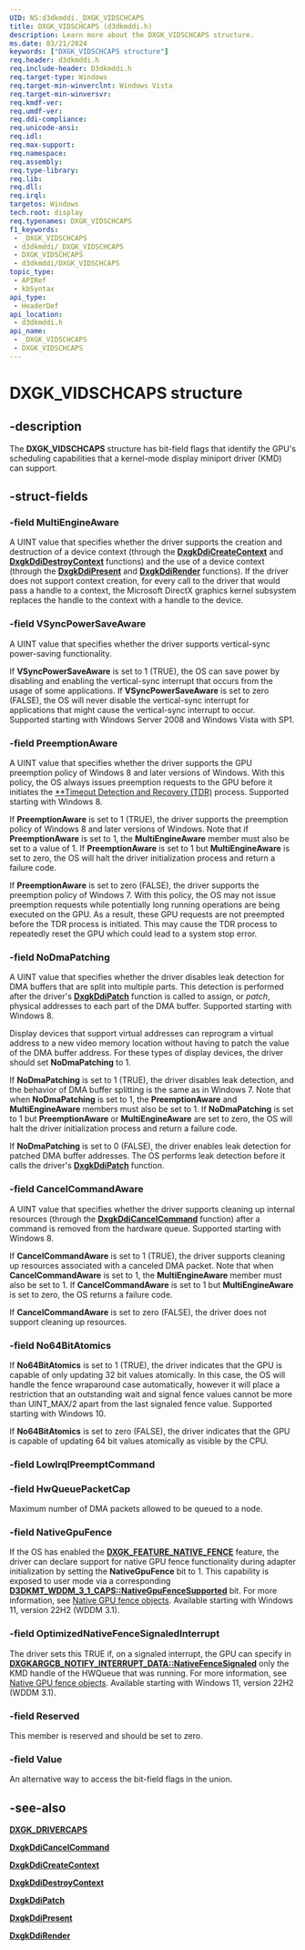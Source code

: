 ```yaml
---
UID: NS:d3dkmddi._DXGK_VIDSCHCAPS
title: DXGK_VIDSCHCAPS (d3dkmddi.h)
description: Learn more about the DXGK_VIDSCHCAPS structure.
ms.date: 03/21/2024
keywords: ["DXGK_VIDSCHCAPS structure"]
req.header: d3dkmddi.h
req.include-header: D3dkmddi.h
req.target-type: Windows
req.target-min-winverclnt: Windows Vista
req.target-min-winversvr: 
req.kmdf-ver: 
req.umdf-ver: 
req.ddi-compliance: 
req.unicode-ansi: 
req.idl: 
req.max-support: 
req.namespace: 
req.assembly: 
req.type-library: 
req.lib: 
req.dll: 
req.irql: 
targetos: Windows
tech.root: display
req.typenames: DXGK_VIDSCHCAPS
f1_keywords:
 - _DXGK_VIDSCHCAPS
 - d3dkmddi/_DXGK_VIDSCHCAPS
 - DXGK_VIDSCHCAPS
 - d3dkmddi/DXGK_VIDSCHCAPS
topic_type:
 - APIRef
 - kbSyntax
api_type:
 - HeaderDef
api_location:
 - d3dkmddi.h
api_name:
 - _DXGK_VIDSCHCAPS
 - DXGK_VIDSCHCAPS
---
```


# DXGK_VIDSCHCAPS structure

## -description

The **DXGK_VIDSCHCAPS** structure has bit-field flags that identify the GPU's scheduling capabilities that a kernel-mode display miniport driver (KMD) can support.

## -struct-fields

### -field MultiEngineAware

A UINT value that specifies whether the driver supports the creation and destruction of a device context (through the [**DxgkDdiCreateContext**](./nc-d3dkmddi-dxgkddi_createcontext.md) and [**DxgkDdiDestroyContext**](./nc-d3dkmddi-dxgkddi_destroycontext.md) functions) and the use of a device context (through the [**DxgkDdiPresent**](./nc-d3dkmddi-dxgkddi_present.md) and [**DxgkDdiRender**](./nc-d3dkmddi-dxgkddi_render.md) functions). If the driver does not support context creation, for every call to the driver that would pass a handle to a context, the Microsoft DirectX graphics kernel subsystem replaces the handle to the context with a handle to the device.

### -field VSyncPowerSaveAware

A UINT value that specifies whether the driver supports vertical-sync power-saving functionality.

If **VSyncPowerSaveAware** is set to 1 (TRUE), the OS can save power by disabling and enabling the vertical-sync interrupt that occurs from the usage of some applications. If **VSyncPowerSaveAware** is set to zero (FALSE), the OS will never disable the vertical-sync interrupt for applications that might cause the vertical-sync interrupt to occur. Supported starting with Windows Server 2008 and Windows Vista with SP1.

### -field PreemptionAware

A UINT value that specifies whether the driver supports the GPU preemption policy of Windows 8 and later versions of Windows. With this policy, the OS always issues preemption requests to the GPU before it initiates the [**Timeout Detection and Recovery
(TDR)](/windows-hardware/drivers/display/timeout-detection-and-recovery) process. Supported starting with Windows 8.

If **PreemptionAware** is set to 1 (TRUE), the driver supports the preemption policy of Windows 8 and later versions of Windows. Note that if **PreemptionAware** is set to 1, the **MultiEngineAware** member must also be set to a value of 1. If **PreemptionAware** is set to 1 but **MultiEngineAware** is set to zero, the OS will halt the driver initialization process and return a failure code.

If **PreemptionAware** is set to zero (FALSE), the driver supports the preemption policy of Windows 7. With this policy, the OS may not issue preemption requests while potentially long running operations are being executed on the GPU. As a result, these GPU requests are not preempted  before the TDR process is initiated. This may cause the TDR process to repeatedly reset the GPU which could lead to a system stop error.

### -field NoDmaPatching

A UINT value that specifies whether the driver disables leak detection for DMA buffers that are split into multiple parts. This detection is performed after the driver's [**DxgkDdiPatch**](./nc-d3dkmddi-dxgkddi_patch.md) function is called to assign, or *patch*, physical addresses to each part of the DMA buffer. Supported starting with Windows 8.

Display devices that support virtual addresses can reprogram a virtual address to a new video memory location without having to patch the value of the DMA buffer address. For these types of display devices, the driver should set **NoDmaPatching** to 1.

If **NoDmaPatching** is set to 1 (TRUE), the driver disables leak detection, and the behavior of DMA buffer splitting is the same as in Windows 7. Note that when **NoDmaPatching** is set to 1, the **PreemptionAware** and **MultiEngineAware** members must also be set to 1. If **NoDmaPatching** is set to 1 but **PreemptionAware** or **MultiEngineAware** are set to zero, the OS will halt the driver initialization process and return a failure code.

If **NoDmaPatching** is set to 0 (FALSE), the driver enables leak detection for patched DMA buffer addresses. The OS performs leak detection before it calls the driver's [**DxgkDdiPatch**](./nc-d3dkmddi-dxgkddi_patch.md) function.

### -field CancelCommandAware

A UINT value that specifies whether the driver supports cleaning up internal resources (through the [**DxgkDdiCancelCommand**](./nc-d3dkmddi-dxgkddi_cancelcommand.md) function) after a command is removed from the hardware queue. Supported starting with Windows 8.

If **CancelCommandAware** is set to 1 (TRUE), the driver supports cleaning up resources associated with a canceled DMA packet. Note that when **CancelCommandAware** is set to 1, the **MultiEngineAware** member must also be set to 1. If **CancelCommandAware** is set to 1 but **MultiEngineAware** is set to zero, the OS returns a failure code.

If **CancelCommandAware** is set to zero (FALSE), the driver does not support cleaning up resources.

### -field No64BitAtomics

If **No64BitAtomics** is set to 1 (TRUE), the driver indicates that the GPU is capable of only updating 32 bit values atomically. In this case, the OS will handle the fence wraparound case automatically, however it will place a restriction that an outstanding wait and signal fence values cannot be more than UINT_MAX/2 apart from the last signaled fence value. Supported starting with Windows 10.

If **No64BitAtomics** is set to zero (FALSE), the driver indicates that the GPU is capable of updating 64 bit values atomically as visible by the CPU.

### -field LowIrqlPreemptCommand

### -field HwQueuePacketCap

Maximum number of DMA packets allowed to be queued to a node.

### -field NativeGpuFence

If the OS has enabled the [**DXGK_FEATURE_NATIVE_FENCE**](../d3dukmdt/ne-d3dukmdt-dxgk_feature_id.md) feature, the driver can declare support for native GPU fence functionality during adapter initialization by setting the **NativeGpuFence** bit to 1. This capability is exposed to user mode via a corresponding [**D3DKMT_WDDM_3_1_CAPS::NativeGpuFenceSupported**](../d3dkmdt/ns-d3dkmdt-d3dkmt_wddm_3_1_caps.md) bit. For more information, see [Native GPU fence objects](/windows-hardware/drivers/display/native-gpu-fence-objects). Available starting with Windows 11, version 22H2 (WDDM 3.1).

### -field OptimizedNativeFenceSignaledInterrupt

The driver sets this TRUE if, on a signaled interrupt, the GPU can specify in [**DXGKARGCB_NOTIFY_INTERRUPT_DATA::NativeFenceSignaled**](ns-d3dkmddi-_dxgkargcb_notify_interrupt_data.md) only the KMD handle of the HWQueue that was running. For more information, see [Native GPU fence objects](/windows-hardware/drivers/display/native-gpu-fence-objects). Available starting with Windows 11, version 22H2 (WDDM 3.1).

### -field Reserved

This member is reserved and should be set to zero.

### -field Value

An alternative way to access the bit-field flags in the union.

## -see-also

[**DXGK_DRIVERCAPS**](./ns-d3dkmddi-_dxgk_drivercaps.md)

[**DxgkDdiCancelCommand**](./nc-d3dkmddi-dxgkddi_cancelcommand.md)

[**DxgkDdiCreateContext**](./nc-d3dkmddi-dxgkddi_createcontext.md)

[**DxgkDdiDestroyContext**](./nc-d3dkmddi-dxgkddi_destroycontext.md)

[**DxgkDdiPatch**](./nc-d3dkmddi-dxgkddi_patch.md)

[**DxgkDdiPresent**](./nc-d3dkmddi-dxgkddi_present.md)

[**DxgkDdiRender**](./nc-d3dkmddi-dxgkddi_render.md)
